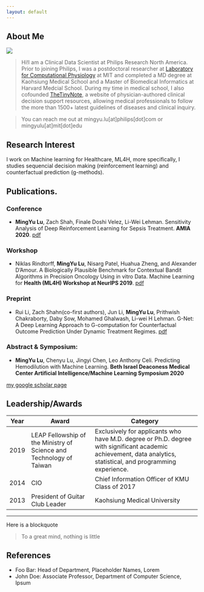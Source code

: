 ```yaml
---
layout: default
---
```


## About Me

<img class="profile-picture" src="sherlock.jpg">

> Hi!I am a Clinical Data Scientist at Philips Research North America. Prior to joining Philips, I was a postdoctoral researcher at [Laboratory for Computational Physiology](https://lcp.mit.edu/) at MIT and completed a MD degree at Kaohsiung Medical School and a Master of Biomedical Informatics at Harvard Medcial School. During my time in medical school, I also cofounded [TheTinyNote](www.thetinynotes.com), a website of physician-authored clinical decision support resources, allowing medical professionals to follow the more than 1500+ latest guidelines of diseases and clinical inquiry. 


> You can reach me out at mingyu.lu[at]philips[dot]com or mingyulu[at]mit[dot]edu

## Research Interest

I work on Machine learning for Healthcare, ML4H, more specifically, I studies sequencial decision making (reinforcement learning) and counterfactual prediction (g-methods). 

## Publications. 
### Conference
- **MingYu Lu**, Zach Shah, Finale Doshi Velez, Li-Wei Lehman. Sensitivity Analysis of Deep Reinforcement Learning for Sepsis Treatment. **AMIA 2020**. [pdf](https://arxiv.org/abs/2005.04301)

### Workshop
- Niklas Rindtorff, **MingYu Lu**, Nisarg Patel, Huahua Zheng, and Alexander D’Amour. A Biologically Plausible Benchmark for Contextual Bandit Algorithms in Precision Oncology Using in vitro Data. Machine Learning for **Health (ML4H) Workshop at NeurIPS 2019**. [pdf](https://arxiv.org/abs/1911.04389)

### Preprint
- Rui Li, Zach Shahn(co-first authors), Jun Li, **MingYu Lu**, Prithwish Chakraborty, Daby Sow, Mohamed Ghalwash, Li-wei H Lehman. G-Net: A Deep Learning Approach to G-computation for Counterfactual Outcome Prediction Under Dynamic Treatment Regimes. [pdf](https://arxiv.org/abs/2003.10551)

### Abstract & Symposium:
- **MingYu Lu**, Chenyu Lu, Jingyi Chen, Leo Anthony Celi. Predicting Hemodilution with Machine Learning. **Beth Israel Deaconess Medical Center Artificial Intelligence/Machine Learning Symposium 2020**

[my google scholar page](https://scholar.google.com/citations?user=Hp7cv5kAAAAJ&hl=en)

## Leadership/Awards
Year | Award | Category
-----|-------|--------
2019 |  LEAP Fellowship of the Ministry of Science and Technology of Taiwan | Exclusively for applicants who have M.D. degree or Ph.D. degree with significant academic achievement, data analytics, statistical, and programming experience.
2014 | CIO |  Chief Information Officer of KMU Class of 2017
2013 | President of Guitar Club Leader | Kaohsiung Medical University

---

Here is a blockquote

> To a great mind, nothing is little

## References

* Foo Bar: Head of Department, Placeholder Names, Lorem
* John Doe: Associate Professor, Department of Computer Science, Ipsum
